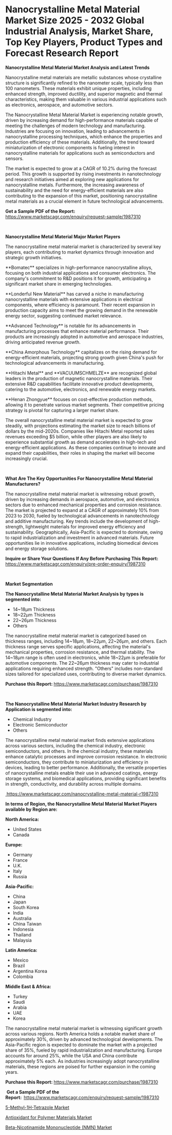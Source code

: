 <p><h1>Nanocrystalline Metal Material Market Size 2025 - 2032 Global Industrial Analysis, Market Share, Top Key Players, Product Types and Forecast Research Report</h1></p><p><strong>Nanocrystalline Metal Material Market Analysis and Latest Trends</strong></p>
<p><p>Nanocrystalline metal materials are metallic substances whose crystalline structure is significantly refined to the nanometer scale, typically less than 100 nanometers. These materials exhibit unique properties, including enhanced strength, improved ductility, and superior magnetic and thermal characteristics, making them valuable in various industrial applications such as electronics, aerospace, and automotive sectors.</p><p>The Nanocrystalline Metal Material Market is experiencing notable growth, driven by increasing demand for high-performance materials capable of meeting the challenges of modern technology and manufacturing. Industries are focusing on innovation, leading to advancements in nanocrystalline processing techniques, which enhance the properties and production efficiency of these materials. Additionally, the trend toward miniaturization of electronic components is fueling interest in nanocrystalline materials for applications such as semiconductors and sensors.</p><p>The market is expected to grow at a CAGR of 10.2% during the forecast period. This growth is supported by rising investments in nanotechnology and research initiatives aimed at exploring new applications for nanocrystalline metals. Furthermore, the increasing awareness of sustainability and the need for energy-efficient materials are also contributing to the expansion of this market, positioning nanocrystalline metal materials as a crucial element in future technological advancements.</p></p>
<p><strong>Get a Sample PDF of the Report:&nbsp;</strong> <a href="https://www.marketscagr.com/enquiry/request-sample/1987310?utm_campaign=2114&utm_medium=2&utm_source=Github&utm_content=ia&utm_term=03042025&utm_id=nanocrystalline-metal-material">https://www.marketscagr.com/enquiry/request-sample/1987310</a></p>
<p>&nbsp;</p>
<p><strong>Nanocrystalline Metal Material Major Market Players</strong></p>
<p><p>The nanocrystalline metal material market is characterized by several key players, each contributing to market dynamics through innovation and strategic growth initiatives. </p><p>**Bomatec** specializes in high-performance nanocrystalline alloys, focusing on both industrial applications and consumer electronics. The company's commitment to R&D positions it for growth, anticipating a significant market share in emerging technologies.</p><p>**Londerful New Material** has carved a niche in manufacturing nanocrystalline materials with extensive applications in electrical components, where efficiency is paramount. Their recent expansion in production capacity aims to meet the growing demand in the renewable energy sector, suggesting continued market relevance.</p><p>**Advanced Technology** is notable for its advancements in manufacturing processes that enhance material performance. Their products are increasingly adopted in automotive and aerospace industries, driving anticipated revenue growth.</p><p>**China Amorphous Technology** capitalizes on the rising demand for energy-efficient materials, projecting strong growth given China's push for technological advancements in manufacturing.</p><p>**Hitachi Metal** and **VACUUMSCHMELZE** are recognized global leaders in the production of magnetic nanocrystalline materials. Their extensive R&D capabilities facilitate innovative product developments, catering to the automotive, electronics, and renewable energy markets. </p><p>**Henan Zhongyue** focuses on cost-effective production methods, allowing it to penetrate various market segments. Their competitive pricing strategy is pivotal for capturing a larger market share.</p><p>The overall nanocrystalline metal material market is expected to grow steadily, with projections estimating the market size to reach billions of dollars by the mid-2020s. Companies like Hitachi Metal reported sales revenues exceeding $5 billion, while other players are also likely to experience substantial growth as demand accelerates in high-tech and energy-efficient applications. As these companies continue to innovate and expand their capabilities, their roles in shaping the market will become increasingly crucial.</p></p>
<p>&nbsp;</p>
<p><strong>What Are The Key Opportunities For Nanocrystalline Metal Material Manufacturers?</strong></p>
<p><p>The nanocrystalline metal material market is witnessing robust growth, driven by increasing demands in aerospace, automotive, and electronics sectors due to enhanced mechanical properties and corrosion resistance. The market is projected to expand at a CAGR of approximately 10% from 2023 to 2030, fueled by technological advancements in nanotechnology and additive manufacturing. Key trends include the development of high-strength, lightweight materials for improved energy efficiency and sustainability. Geographically, Asia-Pacific is expected to dominate, owing to rapid industrialization and investment in advanced materials. Future opportunities lie in innovative applications, including biomedical devices and energy storage solutions.</p></p>
<p><strong>Inquire or Share Your Questions If Any Before Purchasing This Report:</strong> <a href="https://www.marketscagr.com/enquiry/pre-order-enquiry/1987310?utm_campaign=2114&utm_medium=2&utm_source=Github&utm_content=ia&utm_term=03042025&utm_id=nanocrystalline-metal-material">https://www.marketscagr.com/enquiry/pre-order-enquiry/1987310</a></p>
<p>&nbsp;</p>
<p><strong>Market Segmentation</strong></p>
<p><strong>The Nanocrystalline Metal Material Market Analysis by types is segmented into:</strong></p>
<p><ul><li>14~18μm Thickness</li><li>18~22μm Thickness</li><li>22~26μm Thickness</li><li>Others</li></ul></p>
<p><p>The nanocrystalline metal material market is categorized based on thickness ranges, including 14~18μm, 18~22μm, 22~26μm, and others. Each thickness range serves specific applications, affecting the material's mechanical properties, corrosion resistance, and thermal stability. The 14~18μm range is often used in electronics, while 18~22μm is preferable for automotive components. The 22~26μm thickness may cater to industrial applications requiring enhanced strength. "Others" includes non-standard sizes tailored for specialized uses, contributing to diverse market dynamics.</p></p>
<p><strong>Purchase this Report:&nbsp;</strong><a href="https://www.marketscagr.com/purchase/1987310?utm_campaign=2114&utm_medium=2&utm_source=Github&utm_content=ia&utm_term=03042025&utm_id=nanocrystalline-metal-material">https://www.marketscagr.com/purchase/1987310</a></p>
<p>&nbsp;</p>
<p><strong>The Nanocrystalline Metal Material Market Industry Research by Application is segmented into:</strong></p>
<p><ul><li>Chemical Industry</li><li>Electronic Semiconductor</li><li>Others</li></ul></p>
<p><p>The nanocrystalline metal material market finds extensive applications across various sectors, including the chemical industry, electronic semiconductors, and others. In the chemical industry, these materials enhance catalytic processes and improve corrosion resistance. In electronic semiconductors, they contribute to miniaturization and efficiency in devices, leading to better performance. Additionally, the versatile properties of nanocrystalline metals enable their use in advanced coatings, energy storage systems, and biomedical applications, providing significant benefits in strength, conductivity, and durability across multiple domains.</p></p>
<p><a href="https://www.marketscagr.com/nanocrystalline-metal-material-r1987310?utm_campaign=2114&utm_medium=2&utm_source=Github&utm_content=ia&utm_term=03042025&utm_id=nanocrystalline-metal-material">&nbsp;https://www.marketscagr.com/nanocrystalline-metal-material-r1987310</a></p>
<p><strong>In terms of Region, the Nanocrystalline Metal Material Market Players available by Region are:</strong></p>
<p>
    <p> <strong> North America: </strong>
        <ul>
            <li>United States</li>
            <li>Canada</li>
        </ul>
        </p> 
    <p> <strong> Europe: </strong>
        <ul>
            <li>Germany</li>
            <li>France</li>
            <li>U.K.</li>
            <li>Italy</li>
            <li>Russia</li>
        </ul>
        </p> 
    <p> <strong> Asia-Pacific: </strong>
        <ul>
            <li>China</li>
            <li>Japan</li>
            <li>South Korea</li>
            <li>India</li>
            <li>Australia</li>
            <li>China Taiwan</li>
            <li>Indonesia</li>
            <li>Thailand</li>
            <li>Malaysia</li>
        </ul>
        </p> 
    <p> <strong> Latin America: </strong>
        <ul>
            <li>Mexico</li>
            <li>Brazil</li>
            <li>Argentina Korea</li>
            <li>Colombia</li>
        </ul>
        </p> 
    <p> <strong> Middle East & Africa: </strong>
        <ul>
            <li>Turkey</li>
            <li>Saudi</li>
            <li>Arabia</li>
            <li>UAE</li>
            <li>Korea</li>
        </ul>
    </p>
    </p>
<p><p>The nanocrystalline metal material market is witnessing significant growth across various regions. North America holds a notable market share of approximately 30%, driven by advanced technological developments. The Asia-Pacific region is expected to dominate the market with a projected share of 35%, fueled by rapid industrialization and manufacturing. Europe accounts for around 25%, while the USA and China contribute approximately 5% each. As industries increasingly adopt nanocrystalline materials, these regions are poised for further expansion in the coming years.</p></p>
<p><strong>Purchase this Report: </strong><a href="https://www.marketscagr.com/purchase/1987310?utm_campaign=2114&utm_medium=2&utm_source=Github&utm_content=ia&utm_term=03042025&utm_id=nanocrystalline-metal-material">https://www.marketscagr.com/purchase/1987310</a></p>
<p>&nbsp;<strong>Get a Sample PDF of the Report:&nbsp;&nbsp;</strong><a href="https://www.marketscagr.com/enquiry/request-sample/1987310?utm_campaign=2114&utm_medium=2&utm_source=Github&utm_content=ia&utm_term=03042025&utm_id=nanocrystalline-metal-material">https://www.marketscagr.com/enquiry/request-sample/1987310</a></p>
<p><strong></strong></p>
<p><p><a href="https://github.com/pizolina/Market-Research-Report-List-7/blob/main/5-methyl-1h-tetrazole-market.md?utm_campaign=2114&utm_medium=2&utm_source=Github&utm_content=ia&utm_term=03042025&utm_id=nanocrystalline-metal-material">5-Methyl-1H-Tetrazole Market</a></p><p><a href="https://github.com/tamvrosiya/Market-Research-Report-List-6/blob/main/antioxidant-for-polymer-materials-market.md?utm_campaign=2114&utm_medium=2&utm_source=Github&utm_content=ia&utm_term=03042025&utm_id=nanocrystalline-metal-material">Antioxidant for Polymer Materials Market</a></p><p><a href="https://github.com/sionepeppess/Market-Research-Report-List-1/blob/main/beta-nicotinamide-mononucleotide-nmn-market.md?utm_campaign=2114&utm_medium=2&utm_source=Github&utm_content=ia&utm_term=03042025&utm_id=nanocrystalline-metal-material">Beta-Nicotinamide Mononucleotide (NMN) Market</a></p></p>